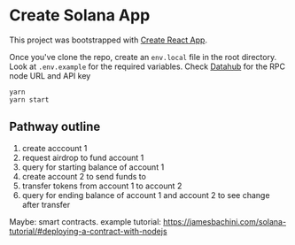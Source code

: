 # Create Solana App

This project was bootstrapped with [Create React App](https://github.com/facebook/create-react-app).

Once you've clone the repo, create an `env.local` file in the root directory. Look at `.env.example` for the required variables.
Check [Datahub](https://datahub.figment.io/) for the RPC node URL and API key

```
yarn
yarn start
```

## Pathway outline

1. create acccount 1
2. request airdrop to fund account 1
3. query for starting balance of account 1
4. create account 2 to send funds to
5. transfer tokens from account 1 to account 2
6. query for ending balance of account 1 and account 2 to see change after transfer



Maybe: smart contracts. example tutorial: https://jamesbachini.com/solana-tutorial/#deploying-a-contract-with-nodejs
